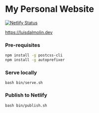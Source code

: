 # My Personal Website

[![Netlify Status](https://api.netlify.com/api/v1/badges/f3f98fc8-7dcb-46a5-9477-ccc0fd5d3ca2/deploy-status)](https://app.netlify.com/sites/luisdalmolindev/deploys)

https://luisdalmolin.dev

### Pre-requisites

```bash
npm install -g postcss-cli
npm install -g autoprefixer
```

### Serve locally

```
bash bin/serve.sh
```

### Publish to Netlify

```
bash bin/publish.sh
```
